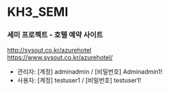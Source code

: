 # KH3_SEMI
### 세미 프로젝트 - 호텔 예약 사이트
http://sysout.co.kr/azurehotel  <br>
https://www.sysout.co.kr/azurehotel/
<br>
- 관리자: [계정] adminadmin / [비밀번호] Adminadmin1!
- 사용자: [계정] testuser1 / [비밀번호] testuser1!
